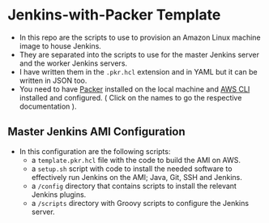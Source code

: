 # Jenkins-with-Packer Template

- In this repo are the scripts to use to provision an Amazon Linux machine image to house Jenkins.
- They are separated into the scripts to use for the master Jenkins server and the worker Jenkins servers.
- I have written them in the `.pkr.hcl` extension and in YAML but it can be written in JSON too.
- You need to have [Packer](https://developer.hashicorp.com/packer/downloads) installed on the local machine and [AWS CLI](https://aws.amazon.com/cli/) installed and configured. ( Click on the names to go the respective documentation ).


## Master Jenkins AMI Configuration
- In this configuration are the following scripts:
  - a `template.pkr.hcl` file with the code to build the AMI on AWS.
  - a `setup.sh` script with code to install the needed software to effectively run Jenkins on the AMI; Java, Git, SSH and Jenkins.
  - a `/config` directory that contains scripts to install the relevant Jenkins plugins.
  - a `/scripts` directory with Groovy scripts to configure the Jenkins server.